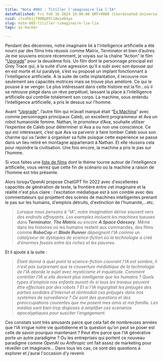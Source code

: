 ```yaml
---
title: "Note #003 : Titiller l'imaginaire lié l'IA"
datePublished: Fri Feb 16 2024 10:00:08 GMT+0000 (Coordinated Universal Time)
cuid: clsohb1jf000p09l18wieb4ya
slug: note-003-titiller-limaginaire-lie-lia
tags: ai-hacker

---
```


Pendant des décennies, notre imaginaire lié à l'intelligence artificielle a été nourri par des films très réussis comme Matrix, Terminator et bien d’autres. Je me souviens encore récemment, je voyais sur la chaîne “Action” le film “[Upgrade](https://fr.wikipedia.org/wiki/Upgrade_(film,_2018))” pour la deuxième fois. Un film dont le personnage principal est Grey Trace qui, à la suite d’une agression qu’il a subi avec son épouse qui en est morte et lui paralysé, s’est vu proposé un implant fonctionnant à l'intelligence artificielle. A la suite de cette implantation, il recouvre non seulement ses capacités motrices mais se trouve plus amélioré. Ce qui le pousse à se venger. Le plus intéressant dans cette histoire est la fin…où il se retrouve piégé dans un rêve perpétuel, laissant la place à l’intelligence artificielle qui contrôle totalement son corps. La machine, sous entendu l’intelligence artificielle, a pris le dessus sur l’homme.

Avant “[Upgrade](https://fr.wikipedia.org/wiki/Upgrade_(film,_2018))”, l’autre film qui m’avait marqué était “[Ex Machina](https://fr.wikipedia.org/wiki/Ex_machina_(film))” avec comme personnages principaux Caleb, un excellent programmeur et Ava un robot humanoïde femme. Nathan, le promoteur d’Ava, souhaite utiliser l’expertise de Caleb pour déterminer si Ava a ou non une conscience. Ce qui est intéressant, c’est que Ava va parvenir à faire tomber Caleb sous son charme qui va l’aider à organiser sa fuite puisque cette expérience se passe dans un lieu retiré en montagne appartenant à Nathan. Et elle réussira cela pour rejoindre la civilisation. Une fois encore, la machine a pris le pas sur l’homme.

Si vous faites une [liste de films](https://patwhite.com/les-25-meilleurs-films-sur-lintelligence-artificielle) dont le thème tourne autour de l’intelligence artificielle, vous verrez que cette fin de scénario où la machine a raison de l’homme est très présente.

Alors lorsqu’OpenAI propose ChatGPT fin 2022 avec d'excellentes capacités de génération de texte, la frontière entre cet imaginaire et la réalité n'est plus claire : l'excitation médiatique est à son comble avec des commentateurs qui projettent des scènes de machines intelligentes prenant le pas sur les humains, d'emplois détruits, d'extinction de l'humanité,...etc.

> *Lorsque nous pensons à "IA", notre imagination dérive souvent vers des endroits effrayants. Les exemples incluent les machines tueuses dans* **Terminator**, ***The Matrix*** *ou encore* ***A Space Odessey***. Même dans les histoires où les humains restent aux commandes, des films comme ***RoboCop*** *et* ***Blade Runner*** *dépeignent l'IA comme un catalyseur de dystopies de science-fiction où la technologie a créé d'énormes fossés entre les riches et les pauvres.*

Et il ajoute à la suite :

> *Étant donné à quel point la science-fiction couvrant l'IA est sombre, il n'est pas surprenant que la couverture médiatique de la technologie de l'IA aborde le sujet avec mysticisme et inquiétude. Comment contrôler l'IA si elle devient plus intelligente que les humains ? Quels types d'emplois nos enfants auront-ils si tous les travaux peuvent être effectués par des robots ? Et si l'IA ingurgitait les préjugés des parties sordides d'Internet et réintroduit ces préjugés dans nos systèmes de surveillance ? Ce sont des questions et des préoccupations courantes que me posent mes amis et ma famille. Les médias sont bien trop disposés à amplifier ces scénarios apocalyptiques pour susciter l'engagement.*

Ces constats sont très amusants parce que cela fait de nombreuses années que l'IA irrigue notre vie quotidienne et la question qu'on peut se poser est celle de savoir pourquoi maintenant ? Peut être parce que l'IA générative porte un autre paradigme ? Ou les entreprises qui portent ce nouveau paradigme comme *OpenAI* ou *Anthropic* ont fait assez de marketing pour réveiller cet imaginaire... Dans tous les cas, ce sont des questions à explorer et j'aurai l'occasion d'y revenir.